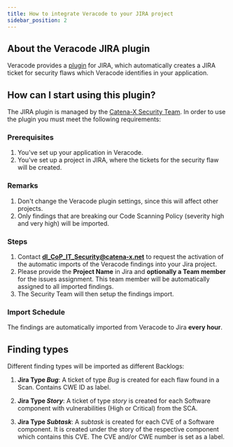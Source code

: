 ```yaml
---
title: How to integrate Veracode to your JIRA project
sidebar_position: 2
---
```


## About the Veracode JIRA plugin

Veracode provides a [plugin](https://docs.veracode.com/r/4ULk2mjyYUeYb8xd_2nDVw/yoWnZ5~NZchnoLXNqtavrQ) for JIRA, which
automatically creates a JIRA ticket for security flaws which Veracode identifies in your application.

## How can I start using this plugin?

The JIRA plugin is managed by
the [Catena-X Security Team](https://confluence.catena-x.net/display/cxsecurity/Who-is-who+Security). In order to use
the plugin you must meet the following requirements:

### Prerequisites

1. You've set up your application in Veracode.
2. You've set up a project in JIRA, where the tickets for the security flaw will be created.

### Remarks

1. Don't change the Veracode plugin settings, since this will affect other projects.
2. Only findings that are breaking our Code Scanning Policy (severity high and very high) will be imported.

### Steps

1. Contact **dl_CoP_IT_Security@catena-x.net** to request the activation of the automatic
   imports of the Veracode findings into your Jira project.
2. Please provide the **Project Name** in Jira and **optionally a Team member** for the issues assignment. This
   team member will be automatically assigned to all imported findings.
3. The Security Team will then setup the findings import.

### Import Schedule

The findings are automatically imported from Veracode to Jira **every hour**.

## Finding types

Different finding types will be imported as different Backlogs:

1. **Jira Type _Bug_**: A ticket of type _Bug_ is created for each flaw found in a Scan. Contains CWE ID as label.

2. **Jira Type _Story_**: A ticket of type _story_ is created for each Software component with vulnerabilities (High or
   Critical) from the SCA.

3. **Jira Type _Subtask_**: A _subtask_ is created for each CVE of a Software component. It is created under the story
   of the respective component which contains this CVE. The CVE and/or CWE number is set as a label.
